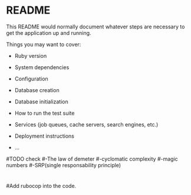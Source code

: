 # README

This README would normally document whatever steps are necessary to get the
application up and running.

Things you may want to cover:

* Ruby version

* System dependencies

* Configuration

* Database creation

* Database initialization

* How to run the test suite

* Services (job queues, cache servers, search engines, etc.)

* Deployment instructions

* ...

#TODO check
#-The law of demeter
#-cyclomatic complexity
#-magic numbers
#-SRP(single responsability principle)
#
#Add rubocop into the code.